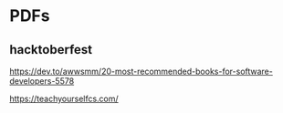 # PDFs

## hacktoberfest

https://dev.to/awwsmm/20-most-recommended-books-for-software-developers-5578

https://teachyourselfcs.com/
